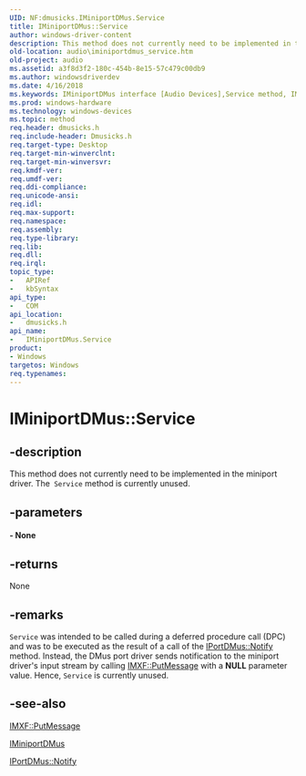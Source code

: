 ```yaml
---
UID: NF:dmusicks.IMiniportDMus.Service
title: IMiniportDMus::Service
author: windows-driver-content
description: This method does not currently need to be implemented in the miniport driver. The Service method is currently unused.
old-location: audio\iminiportdmus_service.htm
old-project: audio
ms.assetid: a3f8d3f2-180c-454b-8e15-57c479c00db9
ms.author: windowsdriverdev
ms.date: 4/16/2018
ms.keywords: IMiniportDMus interface [Audio Devices],Service method, IMiniportDMus.Service, IMiniportDMus::Service, Service, Service method [Audio Devices], Service method [Audio Devices],IMiniportDMus interface, audio.iminiportdmus_service, audmp-routines_0c872bc5-12b7-4e9d-b6ea-0da47cd41483.xml, dmusicks/IMiniportDMus::Service
ms.prod: windows-hardware
ms.technology: windows-devices
ms.topic: method
req.header: dmusicks.h
req.include-header: Dmusicks.h
req.target-type: Desktop
req.target-min-winverclnt: 
req.target-min-winversvr: 
req.kmdf-ver: 
req.umdf-ver: 
req.ddi-compliance: 
req.unicode-ansi: 
req.idl: 
req.max-support: 
req.namespace: 
req.assembly: 
req.type-library: 
req.lib: 
req.dll: 
req.irql: 
topic_type:
-	APIRef
-	kbSyntax
api_type:
-	COM
api_location:
-	dmusicks.h
api_name:
-	IMiniportDMus.Service
product:
- Windows
targetos: Windows
req.typenames: 
---
```


# IMiniportDMus::Service


## -description



   This method does not currently need to be implemented in the miniport driver. The<code> Service</code> method is currently unused.


## -parameters






#### - None


## -returns



None




## -remarks



<code>Service</code> was intended to be called during a deferred procedure call (DPC) and was to be executed as the result of a call of the <a href="https://msdn.microsoft.com/library/windows/hardware/ff536880">IPortDMus::Notify</a> method. Instead, the DMus port driver sends notification to the miniport driver's input stream by calling <a href="https://msdn.microsoft.com/library/windows/hardware/ff536791">IMXF::PutMessage</a> with a <b>NULL</b> parameter value. Hence, <code>Service</code> is currently unused.




## -see-also




<a href="https://msdn.microsoft.com/library/windows/hardware/ff536791">IMXF::PutMessage</a>



<a href="https://msdn.microsoft.com/library/windows/hardware/ff536699">IMiniportDMus</a>



<a href="https://msdn.microsoft.com/library/windows/hardware/ff536880">IPortDMus::Notify</a>
 

 


